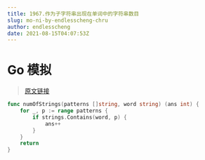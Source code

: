 ```yaml
---
title: 1967.作为子字符串出现在单词中的字符串数目
slug: mo-ni-by-endlesscheng-chru
author: endlesscheng
date: 2021-08-15T04:07:53Z
---
```

# Go 模拟
 
> [原文链接](https://leetcode.cn/problems/number-of-strings-that-appear-as-substrings-in-word/solution/mo-ni-by-endlesscheng-chru)
```go
func numOfStrings(patterns []string, word string) (ans int) {
	for _, p := range patterns {
		if strings.Contains(word, p) {
			ans++
		}
	}
	return
}
```
